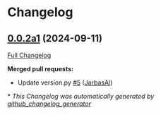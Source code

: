 # Changelog

## [0.0.2a1](https://github.com/OpenVoiceOS/ovos-utterance-corrections-plugin/tree/0.0.2a1) (2024-09-11)

[Full Changelog](https://github.com/OpenVoiceOS/ovos-utterance-corrections-plugin/compare/0.0.0...0.0.2a1)

**Merged pull requests:**

- Update version.py [\#5](https://github.com/OpenVoiceOS/ovos-utterance-corrections-plugin/pull/5) ([JarbasAl](https://github.com/JarbasAl))



\* *This Changelog was automatically generated by [github_changelog_generator](https://github.com/github-changelog-generator/github-changelog-generator)*
